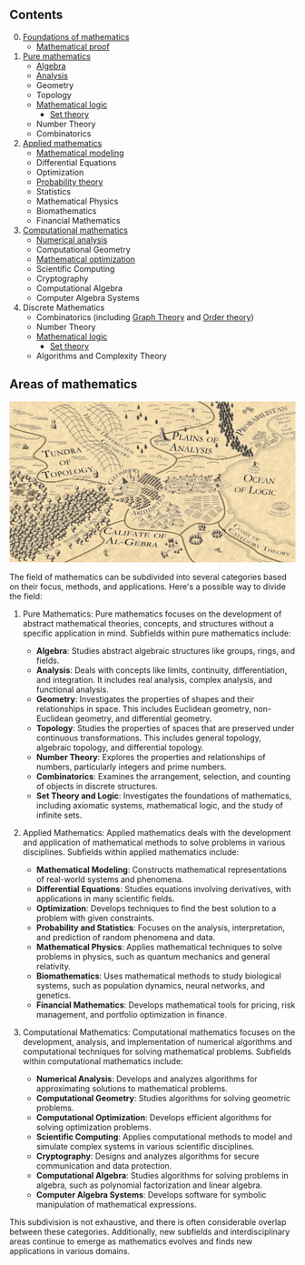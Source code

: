 ## Contents

0. [Foundations of mathematics](0.%20Foundations%20of%20mathematics/Foundations%20of%20mathematics.md)
	- [Mathematical proof](0.%20Foundations%20of%20mathematics/Mathematical%20proof/Mathematical%20proof.md)
1. [Pure mathematics](1.%20Pure%20mathematics/Pure%20mathematics.md)
	- [Algebra](1.%20Pure%20mathematics/Algebra/Algebra.md)
	- [Analysis](1.%20Pure%20mathematics/Analysis/Analysis.md)
	- Geometry
	- Topology
	- [Mathematical logic](1.%20Pure%20mathematics/Mathematical%20logic/Mathematical%20logic.md)
		- [Set theory](1.%20Pure%20mathematics/Mathematical%20logic/Set%20theory/Set%20theory.md)
	- Number Theory
	- Combinatorics
2. [Applied mathematics‎](2.%20Applied%20mathematics%E2%80%8E/Applied%20mathematics%E2%80%8E.md)
	- [Mathematical modeling](2.%20Applied%20mathematics%E2%80%8E/Mathematical%20modeling/Mathematical%20modeling.canvas)
	- Differential Equations
	- Optimization
	- [Probability theory](2.%20Applied%20mathematics%E2%80%8E/Probability%20theory/Probability%20theory.md)
	- Statistics
	- Mathematical Physics
	- Biomathematics
	- Financial Mathematics
3. [Computational mathematics](3.%20Computational%20mathematics/Computational%20mathematics.md)
	- [Numerical analysis](3.%20Computational%20mathematics/Numerical%20analysis/Numerical%20analysis.md)
	- Computational Geometry
	- [Mathematical optimization](3.%20Computational%20mathematics/Mathematical%20optimization/Mathematical%20optimization.md)
	- Scientific Computing
	- Cryptography
	- Computational Algebra
	- Computer Algebra Systems
4. Discrete Mathematics
	- Combinatorics (including [Graph Theory](../Resources/2.%20Mathematics/4.%20Discrete%20mathematics/Graph%20theory/Graph%20theory.pdf) and [Order theory](4.%20Discrete%20mathematics/Order%20theory/Order%20theory.md))
	- Number Theory
	- [Mathematical logic](1.%20Pure%20mathematics/Mathematical%20logic/Mathematical%20logic.md)
		- [Set theory](1.%20Pure%20mathematics/Mathematical%20logic/Set%20theory/Set%20theory.md)
	- Algorithms and Complexity Theory

## Areas of mathematics

![Mathematistan](../Resources/2.%20Mathematics/Mathematistan.jpg)

The field of mathematics can be subdivided into several categories based on their focus, methods, and applications. Here's a possible way to divide the field:

1.  Pure Mathematics: Pure mathematics focuses on the development of abstract mathematical theories, concepts, and structures without a specific application in mind. Subfields within pure mathematics include:

	- **Algebra**: Studies abstract algebraic structures like groups, rings, and fields. 
	- **Analysis**: Deals with concepts like limits, continuity, differentiation, and integration. It includes real analysis, complex analysis, and functional analysis. 
	- **Geometry**: Investigates the properties of shapes and their relationships in space. This includes Euclidean geometry, non-Euclidean geometry, and differential geometry.
	- **Topology**: Studies the properties of spaces that are preserved under continuous transformations. This includes general topology, algebraic topology, and differential topology.
	- **Number Theory**: Explores the properties and relationships of numbers, particularly integers and prime numbers.
	- **Combinatorics**: Examines the arrangement, selection, and counting of objects in discrete structures.
	- **Set Theory and Logic**: Investigates the foundations of mathematics, including axiomatic systems, mathematical logic, and the study of infinite sets.

2.  Applied Mathematics: Applied mathematics deals with the development and application of mathematical methods to solve problems in various disciplines. Subfields within applied mathematics include:

	- **Mathematical Modeling**: Constructs mathematical representations of real-world systems and phenomena.
	- **Differential Equations**: Studies equations involving derivatives, with applications in many scientific fields.
	- **Optimization**: Develops techniques to find the best solution to a problem with given constraints.
	- **Probability and Statistics**: Focuses on the analysis, interpretation, and prediction of random phenomena and data.
	- **Mathematical Physics**: Applies mathematical techniques to solve problems in physics, such as quantum mechanics and general relativity.
	- **Biomathematics**: Uses mathematical methods to study biological systems, such as population dynamics, neural networks, and genetics.
	- **Financial Mathematics**: Develops mathematical tools for pricing, risk management, and portfolio optimization in finance.

3.  Computational Mathematics: Computational mathematics focuses on the development, analysis, and implementation of numerical algorithms and computational techniques for solving mathematical problems. Subfields within computational mathematics include:

	- **Numerical Analysis**: Develops and analyzes algorithms for approximating solutions to mathematical problems.
	- **Computational Geometry**: Studies algorithms for solving geometric problems.
	- **Computational Optimization**: Develops efficient algorithms for solving optimization problems.
	- **Scientific Computing**: Applies computational methods to model and simulate complex systems in various scientific disciplines.
	- **Cryptography**: Designs and analyzes algorithms for secure communication and data protection.
	- **Computational Algebra**: Studies algorithms for solving problems in algebra, such as polynomial factorization and linear algebra.
	- **Computer Algebra Systems**: Develops software for symbolic manipulation of mathematical expressions.


This subdivision is not exhaustive, and there is often considerable overlap between these categories. Additionally, new subfields and interdisciplinary areas continue to emerge as mathematics evolves and finds new applications in various domains.




